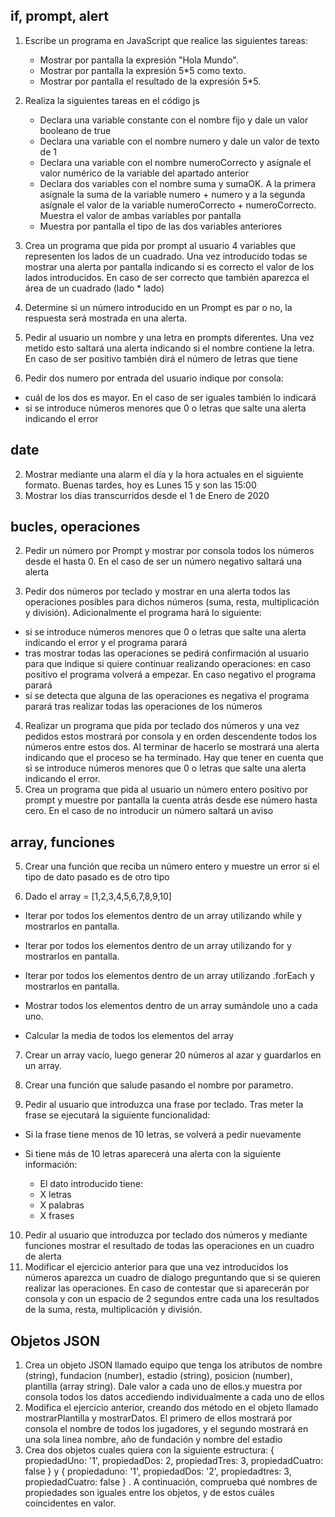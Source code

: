 
##  if, prompt, alert 

1. Escribe un programa en JavaScript que realice las siguientes tareas:

	-   Mostrar por pantalla la expresión "Hola Mundo".
	-   Mostrar por pantalla la expresión 5*5 como texto.
	- Mostrar por pantalla el resultado de la expresión 5*5.
1. Realiza la siguientes tareas en el código js

	-   Declara una variable constante con el nombre fijo y dale un valor booleano de true
	-   Declara una variable con el nombre numero y dale un valor de texto de 1
	-   Declara una variable con el nombre numeroCorrecto y asígnale el valor numérico de la variable del apartado anterior
	-   Declara dos variables con el nombre suma y sumaOK. A la primera asígnale la suma de la variable numero + numero y a la segunda asígnale el valor de la variable numeroCorrecto + numeroCorrecto. Muestra el valor de ambas variables por pantalla
	-   Muestra por pantalla el tipo de las dos variables anteriores

1. Crea un programa que pida por prompt al usuario 4 variables que representen los lados de un cuadrado. Una vez introducido todas se mostrar una alerta por pantalla indicando si es correcto el valor de los lados introducidos. En caso de ser correcto que también aparezca el área de un cuadrado (lado * lado)
1. Determine si un número introducido en un Prompt es par o no, la respuesta será mostrada en una alerta.

2. Pedir al usuario un nombre y una letra en prompts diferentes. Una vez metido esto saltará una alerta indicando si el nombre contiene la letra. En caso de ser positivo también dirá el número de letras que tiene

2. Pedir dos numero por entrada del usuario indique por consola:

- cuál de los dos es mayor. En el caso de ser iguales también lo indicará
- si se introduce números menores que 0 o letras que salte una alerta indicando el error

 ## date

2.  Mostrar mediante una alarm el día y la hora actuales en el siguiente formato. Buenas tardes, hoy es Lunes 15 y son las 15:00
3.  Mostrar los días transcurridos desde el 1 de Enero de 2020

## bucles, operaciones

2. Pedir un número por Prompt y mostrar por consola todos los números desde el hasta 0. En el caso de ser un número negativo saltará una alerta

3. Pedir dos números por teclado y mostrar en una alerta todos las operaciones posibles para dichos números (suma, resta, multiplicación y división). Adicionalmente el programa hará lo siguiente:

- si se introduce números menores que 0 o letras que salte una alerta indicando el error y el programa parará
- tras mostrar todas las operaciones se pedirá confirmación al usuario para que indique si quiere continuar realizando operaciones: en caso positivo el programa volverá a empezar. En caso negativo el programa parará
- si se detecta que alguna de las operaciones es negativa el programa parará tras realizar todas las operaciones de los números

4. Realizar un programa que pida por teclado dos números y una vez pedidos estos mostrará por consola y en orden descendente todos los números entre estos dos. Al terminar de hacerlo se mostrará una alerta indicando que el proceso se ha terminado. Hay que tener en cuenta que si se introduce números menores que 0 o letras que salte una alerta indicando el error. 
5. Crea un programa que pida al usuario un número entero positivo por prompt y muestre por pantalla la cuenta atrás desde ese número hasta cero. En el caso de no introducir un número saltará un aviso


## array, funciones

5. Crear una función que reciba un número entero y muestre un error si el tipo de dato pasado es de otro tipo

6. Dado el array = [1,2,3,4,5,6,7,8,9,10]


- Iterar por todos los elementos dentro de un array utilizando while y mostrarlos en pantalla.

- Iterar por todos los elementos dentro de un array utilizando for y mostrarlos en pantalla.

- Iterar por todos los elementos dentro de un array utilizando .forEach y mostrarlos en pantalla.

- Mostrar todos los elementos dentro de un array sumándole uno a cada uno.

- Calcular la media de todos los elementos del array

7. Crear un array vacío, luego generar 20 números al azar y guardarlos en un array.
8. Crear una función que salude pasando el nombre por parametro.

9. Pedir al usuario que introduzca una frase por teclado. Tras meter la frase se ejecutará la siguiente funcionalidad:

- Si la frase tiene menos de 10 letras, se volverá a pedir nuevamente

- Si tiene más de 10 letras aparecerá una alerta con la siguiente información: 

	-  El dato introducido tiene:
	-  X letras
	-  X palabras
	-  X frases
10. Pedir al usuario que introduzca por teclado dos números y mediante funciones mostrar el resultado de todas las operaciones en un cuadro de alerta
11. Modificar el ejercicio anterior para que una vez introducidos los números aparezca un cuadro de dialogo preguntando que si se quieren realizar las operaciones. En caso de contestar que si aparecerán por consola y con un espacio de 2 segundos entre cada una los resultados de la suma, resta, multiplicación y división.

## Objetos JSON

1. Crea un objeto JSON llamado equipo que tenga los atributos de nombre (string), fundacion (number), estadio (string), posicion (number), plantilla (array string). Dale valor a cada uno de ellos.y muestra por consola todos los datos accediendo individualmente a cada uno de ellos
2. Modifica el ejercicio anterior, creando dos método en el objeto llamado mostrarPlantilla y mostrarDatos. El primero de ellos mostrará por consola el nombre de todos los jugadores, y el segundo mostrará en una sola linea nombre, año de fundación y nombre del estadio
3. Crea dos objetos cuales quiera con la siguiente estructura: { propiedadUno: '1', propiedadDos: 2, propiedadTres: 3, propiedadCuatro: false } y { propiedaduno: '1', propiedadDos: '2', propiedadtres: 3, propiedadCuatro: false } . A continuación, comprueba qué nombres de propiedades son iguales entre los objetos, y de estos cuáles coincidentes en valor.

